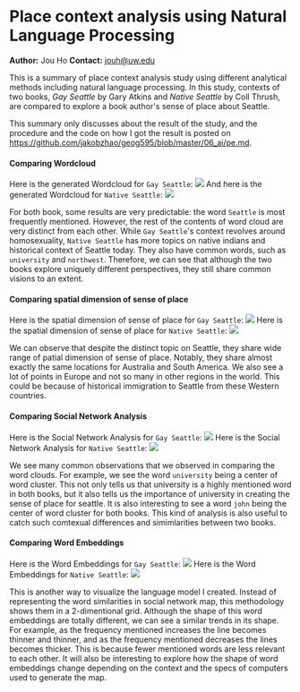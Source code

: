 # Place context analysis using Natural Language Processing

**Author:** Jou Ho
**Contact:** jouh@uw.edu

This is a summary of place context analysis study using different analytical methods including natural language processing. In this study, contexts of two books, *Gay Seattle* by Gary Atkins and *Native Seattle* by Coll Thrush, are compared to explore a book author's sense of place about Seattle.

This summary only discusses about the result of the study, and the procedure and the code on how I got the result is posted on https://github.com/jakobzhao/geog595/blob/master/06_ai/pe.md.

#### Comparing Wordcloud

Here is the generated Wordcloud for `Gay Seattle`:
![](img/gay-seattle-wc.png)
And here is the generated Wordcloud for `Native Seattle`:
![](img/native-seattle-wc.png)

For both book, some results are very predictable: the word `Seattle` is most frequently mentioned. However, the rest of the contents of word cloud are very distinct from each other. While `Gay Seattle`'s context revolves around homosexuality, `Native Seattle` has more topics on native indians and historical context of Seattle today. They also have common words, such as `university` and `northwest`. Therefore, we can see that although the two books explore uniquely different perspectives, they still share common visions to an extent.

#### Comparing spatial dimension of sense of place

Here is the spatial dimension of sense of place for `Gay Seattle`:
![](img/gay-graduated-map.png)
Here is the spatial dimension of sense of place for `Native Seattle`:
![](img/native-graduated-map.png)

We can observe that despite the distinct topic on Seattle, they share wide range of patial dimension of sense of place. Notably, they share almost exactly the same locations for Australia and South America. We also see a lot of points in Europe and not so many in other regions in the world. This could be because of historical immigration to Seattle from these Western countries.

#### Comparing Social Network Analysis

Here is the Social Network Analysis for `Gay Seattle`:
![](img/gay-sna.png)
Here is the Social Network Analysis for `Native Seattle`:
![](img/native-sna.png)

We see many common observations that we observed in comparing the word clouds. For example, we see the word `university` being a center of word cluster. This not only tells us that university is a highly mentioned word in both books, but it also tells us the importance of university in creating the sense of place for seattle. It is also interesting to see a word `john` being the center of word cluster for both books. This kind of analysis is also useful to catch such comtexual differences and simimlarities between two books.

#### Comparing Word Embeddings

Here is the Word Embeddings for `Gay Seattle`:
![](img/gay-word-embed-map.png)
Here is the Word Embeddings for `Native Seattle`:
![](img/native-word-embed-map.png)

This is another way to visualize the language model I created. Instead of representing the word similarities in social network map, this methodology shows them in a 2-dimentional grid. Although the shape of this word embeddings are totally different, we can see a similar trends in its shape. For example, as the frequency mentioned increases the line becomes thinner and thinner, and as the frequency mentioned decreases the lines becomes thicker. This is because fewer mentioned words are less relevant to each other. It will also be interesting to explore how the shape of word embeddings change depending on the context and the specs of computers used to generate the map.
